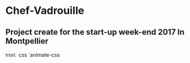 # Chef-Vadrouille

## Project create for the start-up week-end 2017 In Montpellier

`html
`css
`animate-css

